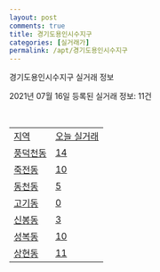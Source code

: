 ```yaml
---
layout: post
comments: true
title: 경기도용인시수지구
categories: [실거래가]
permalink: /apt/경기도용인시수지구
---
```


경기도용인시수지구 실거래 정보

2021년 07월 16일 등록된 실거래 정보: 11건

<script type="text/javascript">
  google.charts.load('current', {'packages':['corechart']});
  google.charts.setOnLoadCallback(drawChart);

  function drawChart() {
    var data = google.visualization.arrayToDataTable([['거래일', '매매', '전월세', '전매'], ['20-07', 414, 491, 8], ['20-08', 590, 668, 11], ['20-09', 489, 652, 10], ['20-10', 649, 706, 8], ['20-11', 950, 705, 18], ['20-12', 960, 801, 9], ['21-01', 560, 684, 5], ['21-02', 354, 660, 0], ['21-03', 332, 737, 14], ['21-04', 264, 622, 17], ['21-05', 402, 625, 9], ['21-06', 342, 478, 2], ['21-07', 45, 185, 1]]);

    var options = {
      title: '최근 1년간 유형별 거래량 추이',
      legend: { position: 'bottom' }
    };

    var chart = new google.visualization.LineChart(document.getElementById('columnchart_material'));
    chart.draw(data, (options));
  }
</script>

<div id="columnchart_material" style="width: 95%; margin-left: -35px"></div>
<br>
<table class="sortable">
  <tr>
    <td><a href="#">지역</a></td>
    <td><a href="#">오늘 실거래</a></td>
  </tr>

  
  <tr class="item">
    <td><a href="경기도 용인시 수지구 풍덕천동">풍덕천동</a></td>
    <td><a href="경기도 용인시 수지구 풍덕천동">14</a></td>
  </tr>
    

  <tr class="item">
    <td><a href="경기도 용인시 수지구 죽전동">죽전동</a></td>
    <td><a href="경기도 용인시 수지구 죽전동">10</a></td>
  </tr>
    

  <tr class="item">
    <td><a href="경기도 용인시 수지구 동천동">동천동</a></td>
    <td><a href="경기도 용인시 수지구 동천동">5</a></td>
  </tr>
    

  <tr class="item">
    <td><a href="경기도 용인시 수지구 고기동">고기동</a></td>
    <td><a href="경기도 용인시 수지구 고기동">0</a></td>
  </tr>
    

  <tr class="item">
    <td><a href="경기도 용인시 수지구 신봉동">신봉동</a></td>
    <td><a href="경기도 용인시 수지구 신봉동">3</a></td>
  </tr>
    

  <tr class="item">
    <td><a href="경기도 용인시 수지구 성복동">성복동</a></td>
    <td><a href="경기도 용인시 수지구 성복동">10</a></td>
  </tr>
    

  <tr class="item">
    <td><a href="경기도 용인시 수지구 상현동">상현동</a></td>
    <td><a href="경기도 용인시 수지구 상현동">11</a></td>
  </tr>
    


</table>


    